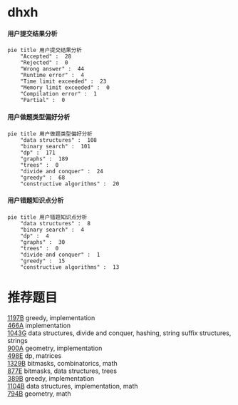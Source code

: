 # dhxh

<!-- tabs:start -->



#### **用户提交结果分析**

```mermaid
pie title 用户提交结果分析
    "Accepted" :  28
    "Rejected" :  0
    "Wrong answer" :  44
    "Runtime error" :  4
    "Time limit exceeded" :  23
    "Memory limit exceeded" :  0
    "Compilation error" :  1
    "Partial" :  0
```

#### **用户做题类型偏好分析**

```mermaid
pie title 用户做题类型偏好分析
    "data structures" :  108
    "binary search" :  101
    "dp" :  171
    "graphs" :  189
    "trees" :  0
    "divide and conquer" :  24
    "greedy" :  68
    "constructive algorithms" :  20
```
#### **用户错题知识点分析**

```mermaid
pie title 用户错题知识点分析
    "data structures" :  8
    "binary search" :  4
    "dp" :  4
    "graphs" :  30
    "trees" :  0
    "divide and conquer" :  1
    "greedy" :  15
    "constructive algorithms" :  13
```



<!-- tabs:end -->
# 推荐题目
[1197B](https://codeforces.com/contest/1197/problem/B)		greedy,
                        implementation		  
[466A](https://codeforces.com/contest/466/problem/A)		implementation		  
[1043G](https://codeforces.com/contest/1043/problem/G)		data structures,
                        divide and conquer,
                        hashing,
                        string suffix structures,
                        strings		  
[900A](https://codeforces.com/contest/900/problem/A)		geometry,
                        implementation		  
[498E](https://codeforces.com/contest/498/problem/E)		dp,
                        matrices		  
[1329B](https://codeforces.com/contest/1329/problem/B)		bitmasks,
                        combinatorics,
                        math		  
[877E](https://codeforces.com/contest/877/problem/E)		bitmasks,
                        data structures,
                        trees		  
[389B](https://codeforces.com/contest/389/problem/B)		greedy,
                        implementation		  
[1104B](https://codeforces.com/contest/1104/problem/B)		data structures,
                        implementation,
                        math		  
[794B](https://codeforces.com/contest/794/problem/B)		geometry,
                        math		  
